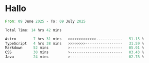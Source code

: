 # Hallo
<!--START_SECTION:waka-->

```rust
From: 09 June 2025 - To: 09 July 2025

Total Time: 14 hrs 42 mins

Astro        7 hrs 31 mins   >>>>>>>>>>>>>------------   51.15 %
TypeScript   4 hrs 38 mins   >>>>>>>>-----------------   31.59 %
Markdown     52 mins         >------------------------   05.91 %
CSS          30 mins         >------------------------   03.43 %
Java         24 mins         >------------------------   02.78 %
```

<!--END_SECTION:waka-->
